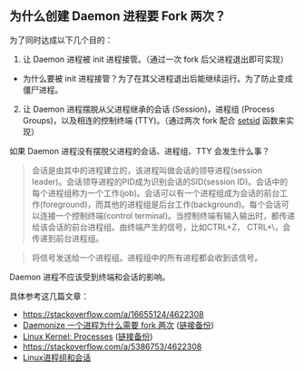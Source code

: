## 为什么创建 Daemon 进程要 Fork 两次？

为了同时达成以下几个目的：

1. 让 Daemon 进程被 init 进程接管。（通过一次 fork 后父进程退出即可实现）
  - 为什么要被 init 进程接管？为了在其父进程退出后能继续运行。为了防止变成僵尸进程。
2. 让 Daemon 进程摆脱从父进程继承的会话 (Session)，进程组 (Process Groups)，以及相连的控制终端 (TTY)。（通过两次 fork 配合 [setsid][] 函数来实现）


如果 Daemon 进程没有摆脱父进程的会话、进程组、TTY 会发生什么事？

> 会话是由其中的进程建立的，该进程叫做会话的领导进程(session leader)。会话领导进程的PID成为识别会话的SID(session ID)。会话中的每个进程组称为一个工作(job)。会话可以有一个进程组成为会话的前台工作(foreground)，而其他的进程组是后台工作(background)。每个会话可以连接一个控制终端(control terminal)。当控制终端有输入输出时，都传递给该会话的前台进程组。由终端产生的信号，比如CTRL+Z， CTRL+\，会传递到前台进程组。

> 将信号发送给一个进程组。进程组中的所有进程都会收到该信号。

Daemon 进程不应该受到终端和会话的影响。

具体参考这几篇文章：

- https://stackoverflow.com/a/16655124/4622308
- [Daemonize 一个进程为什么需要 fork 两次](https://zhuanlan.zhihu.com/p/44874925) ([链接备份](https://archive.md/BIcRp))
- [Linux Kernel: Processes](https://www.win.tue.nl/~aeb/linux/lk/lk-10.html) ([链接备份](https://web.archive.org/web/20220815032909/https://www.win.tue.nl/~aeb/linux/lk/lk-10.html))
- https://stackoverflow.com/a/5386753/4622308
- [Linux进程组和会话](https://web.archive.org/web/20171102155811/https://my.oschina.net/hosee/blog/507098)


[setsid]: https://man7.org/linux/man-pages/man2/setsid.2.html
